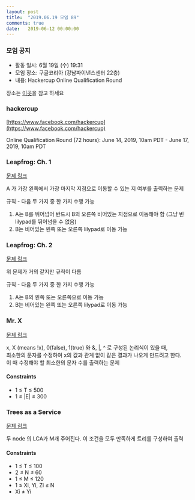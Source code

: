```yaml
---
layout: post
title:  "2019.06.19 모임 89"
comments: true
date:   2019-06-12 00:00:00
---
```


### 모임 공지

- 활동 일시: 6월 19일 (수) 19:31
- 모임 장소: 구글코리아 (강남파이낸스센터 22층)
- 내용: Hackercup Online Qualification Round

장소는 [이곳](https://place.map.daum.net/11584927)을 참고 하세요


### hackercup

[https://www.facebook.com/hackercup](https://www.facebook.com/hackercup)

Online Qualification Round (72 hours): June 14, 2019, 10am PDT - June 17, 2019, 10am PDT



### Leapfrog: Ch. 1

[문제 링크](https://www.facebook.com/hackercup/problem/656203948152907/)

A 가 가장 왼쪽에서 가장 마지막 지점으로 이동할 수 있는 지 여부를 출력하는 문제

규칙 - 다음 두 가지 중 한 가지 수행 가능
1. A는 B를 뛰어넘어 반드시 B의 오른쪽 비어있는 지점으로 이동해야 함 (그냥 빈 lilypad를 뛰어넘을 수 없음)
2. B는 비어있는 왼쪽 또는 오른쪽 lilypad로 이동 가능


### Leapfrog: Ch. 2

[문제 링크](https://www.facebook.com/hackercup/problem/2426282194266338/)

위 문제가 거의 같지만 규칙이 다름

규칙 - 다음 두 가지 중 한 가지 수행 가능
1. A는 B의 왼쪽 또는 오른쪽으로 이동 가능
2. B는 비어있는 왼쪽 또는 오른쪽 lilypad로 이동 가능


### Mr. X

[문제 링크](https://www.facebook.com/hackercup/problem/589264531559040/)

x, X (means !x), 0(false), 1(true) 와 &, |, ^ 로 구성된 논리식이 있을 때,<br>
최소한의 문자를 수정하여 x의 값과 관계 없이 같은 결과가 나오게 만드려고 한다.<br>
이 때 수정해야 할 최소한의 문자 수를 출력하는 문제<br>

#### Constraints
* 1 ≤ T ≤ 500 
* 1 ≤ |E| ≤ 300 


### Trees as a Service

[문제 링크](https://www.facebook.com/hackercup/problem/330920680938986/)

두 node 의 LCA가 M개 주어진다. 이 조건을 모두 만족하게 트리를 구성하여 출력

#### Constraints
* 1 ≤ T ≤ 100 
* 2 ≤ N ≤ 60 
* 1 ≤ M ≤ 120 
* 1 ≤ Xi, Yi, Zi ≤ N 
* Xi ≠ Yi

